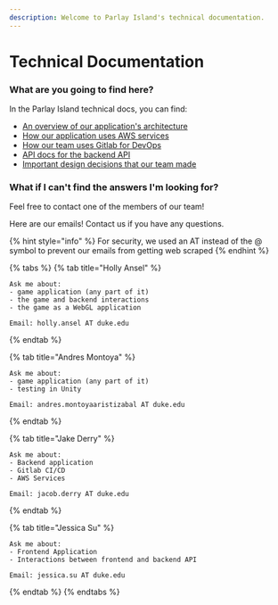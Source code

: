 ```yaml
---
description: Welcome to Parlay Island's technical documentation.
---
```


# Technical Documentation

### What are you going to find here?

In the Parlay Island technical docs, you can find:

* [An overview of our application's architecture](application-architecture.md)
* [How our application uses AWS services](aws-architecture.md)
* [How our team uses Gitlab for DevOps](gitlab-devops.md)
* [API docs for the backend API](api-docs.md)
* [Important design decisions that our team made](design-justification.md)

### What if I can't find the answers I'm looking for?

Feel free to contact one of the members of our team!

Here are our emails! Contact us if you have any questions.

{% hint style="info" %}
For security, we used an AT instead of the @ symbol to prevent our emails from getting web scraped
{% endhint %}

{% tabs %}
{% tab title="Holly Ansel" %}
```text
Ask me about: 
- game application (any part of it)
- the game and backend interactions
- the game as a WebGL application

Email: holly.ansel AT duke.edu
```
{% endtab %}

{% tab title="Andres Montoya" %}
```text
Ask me about: 
- game application (any part of it)
- testing in Unity

Email: andres.montoyaaristizabal AT duke.edu
```
{% endtab %}

{% tab title="Jake Derry" %}
```text
Ask me about: 
- Backend application
- Gitlab CI/CD
- AWS Services

Email: jacob.derry AT duke.edu
```
{% endtab %}

{% tab title="Jessica Su" %}
```text
Ask me about:
- Frontend Application
- Interactions between frontend and backend API

Email: jessica.su AT duke.edu
```
{% endtab %}
{% endtabs %}



